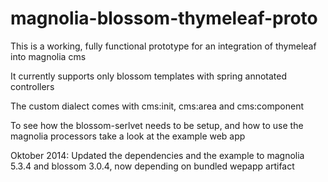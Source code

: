 magnolia-blossom-thymeleaf-proto
================================

This is a working, fully functional prototype for an integration of thymeleaf into magnolia cms

It currently supports only blossom templates with spring annotated controllers

The custom dialect comes with cms:init, cms:area and cms:component

To see how the blossom-serlvet needs to be setup, and how to use the magnolia processors take a look at the example web app



Oktober 2014: Updated the dependencies and the example to magnolia 5.3.4 and blossom 3.0.4, now depending on bundled wepapp artifact
